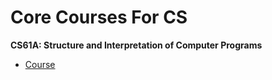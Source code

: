 # Core Courses For CS

**CS61A: Structure and Interpretation of Computer Programs**

- [Course](https://inst.eecs.berkeley.edu/~cs61a/sp23/)
